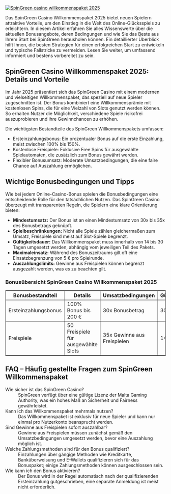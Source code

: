 [![SpinGreen casino willkommenspaket 2025](https://123-caf.pages.dev/gitsignup.png)](https://vrmoo.ru/Bt82HjjY)

<p>Das SpinGreen Casino Willkommenspaket 2025 bietet neuen Spielern attraktive Vorteile, um den Einstieg in die Welt des Online-Glücksspiels zu erleichtern. In diesem Artikel erfahren Sie alles Wissenswerte über die aktuellen Bonusangebote, deren Bedingungen und wie Sie das Beste aus Ihrem Start bei SpinGreen herausholen können. Ein detaillierter Überblick hilft Ihnen, die besten Strategien für einen erfolgreichen Start zu entwickeln und typische Fallstricke zu vermeiden. Lesen Sie weiter, um umfassend informiert und bestens vorbereitet zu sein.</p>  <h2>SpinGreen Casino Willkommenspaket 2025: Details und Vorteile</h2> <p>Im Jahr 2025 präsentiert sich das SpinGreen Casino mit einem modernen und vielseitigen Willkommenspaket, das speziell auf neue Spieler zugeschnitten ist. Der Bonus kombiniert eine Willkommensprämie mit kostenlosen Spins, die für eine Vielzahl von Slots genutzt werden können. So erhalten Nutzer die Möglichkeit, verschiedene Spiele risikofrei auszuprobieren und ihre Gewinnchancen zu erhöhen.</p> <p>Die wichtigsten Bestandteile des SpinGreen Willkommenspakets umfassen:</p> <ul>   <li>Ersteinzahlungsbonus: Ein prozentualer Bonus auf die erste Einzahlung, meist zwischen 100% bis 150%.</li>   <li>Kostenlose Freispiele: Exklusive Free Spins für ausgewählte Spielautomaten, die zusätzlich zum Bonus gewährt werden.</li>   <li>Flexibler Bonusumsatz: Moderate Umsatzbedingungen, die eine faire Chance auf Auszahlung ermöglichen.</li> </ul>  <h2>Wichtige Bonusbedingungen und Tipps</h2> <p>Wie bei jedem Online-Casino-Bonus spielen die Bonusbedingungen eine entscheidende Rolle für den tatsächlichen Nutzen. Das SpinGreen Casino überzeugt mit transparenten Regeln, die Spielern eine klare Orientierung bieten:</p> <ul>   <li><strong>Mindestumsatz:</strong> Der Bonus ist an einen Mindestumsatz von 30x bis 35x des Bonusbetrags geknüpft.</li>   <li><strong>Spielbeschränkungen:</strong> Nicht alle Spiele zählen gleichermaßen zum Umsatz, Freispiele sind meist auf Slot-Spiele begrenzt.</li>   <li><strong>Gültigkeitsdauer:</strong> Das Willkommenspaket muss innerhalb von 14 bis 30 Tagen umgesetzt werden, abhängig vom jeweiligen Teil des Pakets.</li>   <li><strong>Maximaleinsatz:</strong> Während des Bonuszeitraums gilt oft eine Einsatzbegrenzung von 5 € pro Spielrunde.</li>   <li><strong>Auszahlungslimits:</strong> Gewinne aus Freispielen können begrenzt ausgezahlt werden, was es zu beachten gilt.</li> </ul>  <h3>Bonusübersicht SpinGreen Casino Willkommenspaket 2025</h3> <table border="1" cellspacing="0" cellpadding="8">   <thead>     <tr>       <th>Bonusbestandteil</th>       <th>Details</th>       <th>Umsatzbedingungen</th>       <th>Gültigkeit</th>     </tr>   </thead>   <tbody>     <tr>       <td>Ersteinzahlungsbonus</td>       <td>100% Bonus bis 200 €</td>       <td>30x Bonusbetrag</td>       <td>30 Tage</td>     </tr>     <tr>       <td>Freispiele</td>       <td>50 Freispiele für ausgewählte Slots</td>       <td>35x Gewinne aus Freispielen</td>       <td>14 Tage</td>     </tr>   </tbody> </table>  <h2>FAQ – Häufig gestellte Fragen zum SpinGreen Willkommenspaket</h2> <dl>   <dt>Wie sicher ist das SpinGreen Casino?</dt>   <dd>SpinGreen verfügt über eine gültige Lizenz der Malta Gaming Authority, was ein hohes Maß an Sicherheit und Fairness gewährleistet.</dd>   <dt>Kann ich das Willkommenspaket mehrmals nutzen?</dt>   <dd>Das Willkommenspaket ist exklusiv für neue Spieler und kann nur einmal pro Nutzerkonto beansprucht werden.</dd>   <dt>Sind Gewinne aus Freispielen sofort auszahlbar?</dt>   <dd>Gewinne aus Freispielen müssen zunächst gemäß den Umsatzbedingungen umgesetzt werden, bevor eine Auszahlung möglich ist.</dd>   <dt>Welche Zahlungsmethoden sind für den Bonus qualifiziert?</dt>   <dd>Einzahlungen über gängige Methoden wie Kreditkarte, Banküberweisung und E-Wallets qualifizieren sich für das Bonuspaket; einige Zahlungsmethoden können ausgeschlossen sein.</dd>   <dt>Wie kann ich den Bonus aktivieren?</dt>   <dd>Der Bonus wird in der Regel automatisch nach der qualifizierenden Ersteinzahlung gutgeschrieben, eine separate Anmeldung ist meist nicht erforderlich.</dd> </dl>